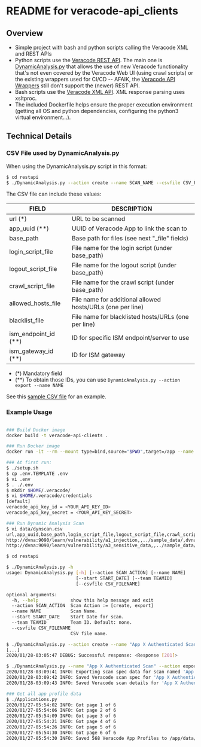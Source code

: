 # README for veracode-api_clients

## Overview

-   Simple project with bash and python scripts calling the Veracode XML and REST APIs
-   Python scripts use the [Veracode REST API](https://help.veracode.com/reader/LMv_dtSHyb7iIxAQznC~9w/TNCmFBcyE6F902_fr9Qz0g). The main one is [DynamicAnalysis.py](./restapi/DynamicAnalysis.py) that allows the use of new Veracode functionality that's not even covered by the Veracode Web UI (using crawl scripts) or the existing wrappers used for CI/CD -- AFAIK, the [Veracode API Wrappers](https://help.veracode.com/reader/LMv_dtSHyb7iIxAQznC~9w/Ib32zUpRx3cEwdR3duvUdg) still don't support the (newer) REST API.
-   Bash scripts use the [Veracode XML API](https://help.veracode.com/reader/LMv_dtSHyb7iIxAQznC~9w/SdntedDhtLGc_zmxQ339OA). XML response parsing uses xsltproc.
-   The included Dockerfile helps ensure the proper execution environment (getting all OS and python dependencies, configuring the python3 virtual environment...).

## Technical Details

### CSV File used by DynamicAnalysis.py

When using the DynamicAnalysis.py script in this format:

```bash
$ cd restapi
$ ./DynamicAnalysis.py --action create --name SCAN_NAME --csvfile CSV_FILENAME
```

The CSV file can include these values:

| FIELD                  | DESCRIPTION                                                |
| ---------------------- | ---------------------------------------------------------- |
| url (\*)               | URL to be scanned                                          |
| app_uuid (\*\*)        | UUID of Veracode App to link the scan to                   |
| base_path              | Base path for files (see next "\_file" fields)             |
| login_script_file      | File name for the login script (under base_path)           |
| logout_script_file     | File name for the logout script (under base_path)          |
| crawl_script_file      | File name for the crawl script (under base_path)           |
| allowed_hosts_file     | File name for additional allowed hosts/URLs (one per line) |
| blacklist_file         | File name for blacklisted hosts/URLs (one per line)        |
| ism_endpoint_id (\*\*) | ID for specific ISM endpoint/server to use                 |
| ism_gateway_id (\*\*)  | ID for ISM gateway                                         |

-   (\*) Mandatory field
-   (\*\*) To obtain those IDs, you can use `DynamicAnalysis.py --action export --name NAME`

See this [sample CSV file](sample_data/dynscan-dvna.csv) for an example.

### Example Usage

```bash

### Build Docker image
docker build -t veracode-api-clients .

### Run Docker image
docker run -it --rm --mount type=bind,source="$PWD",target=/app --name veracode-api-clients veracode-api-clients

### At first run:
$ ./setup.sh
$ cp .env.TEMPLATE .env
$ vi .env
$ . ./.env
$ mkdir $HOME/.veracode/
$ vi $HOME/.veracode/credentials
[default]
veracode_api_key_id = <YOUR_API_KEY_ID>
veracode_api_key_secret = <YOUR_API_KEY_SECRET>

### Run Dynamic Analysis Scan
$ vi data/dynscan.csv
url,app_uuid,base_path,login_script_file,logout_script_file,crawl_script_file,allowed_hosts_file,blacklist_file,ism_endpoint_id,ism_gateway_id
http://dvna:9090/learn/vulnerability/a1_injection,,../sample_data/,dvna-login.side,,dvna-A1-Injection.side,dvna-allowed-hosts-a1.txt,dvna-blacklist-a1.txt,,
http://dvna:9090/learn/vulnerability/a3_sensitive_data,,../sample_data/,dvna-login.side,,dvna-A3-SensitiveDataExposure.side,dvna-allowed-hosts-a3.txt,dvna-blacklist-a3.txt,,

$ cd restapi

$ ./DynamicAnalysis.py -h
usage: DynamicAnalysis.py [-h] [--action SCAN_ACTION] [--name NAME]
                          [--start START_DATE] [--team TEAMID]
                          [--csvfile CSV_FILENAME]

optional arguments:
  -h, --help            show this help message and exit
  --action SCAN_ACTION  Scan Action := [create, export]
  --name NAME           Scan Name.
  --start START_DATE    Start Date for scan.
  --team TEAMID         Team ID. Default: none.
  --csvfile CSV_FILENAME
                        CSV file name.

$ ./DynamicAnalysis.py --action create --name "App X Authenticated Scan" --csvfile ../data/dynscan.csv
[...]
2020/01/28-03:05:47 DEBUG: Successful response: <Response [201]>

$ ./DynamicAnalysis.py --name "App X Authenticated Scan" --action export
2020/01/28-03:09:41 INFO: Exporting scan spec data for scan named 'App X Authenticated Scan'
2020/01/28-03:09:42 INFO: Saved Veracode scan spec for 'App X Authenticated Scan' to /app/data/ScanSpec.json
2020/01/28-03:09:43 INFO: Saved Veracode scan details for 'App X Authenticated Scan' to /app/data/ScanDetails.json

### Get all app profile data
$ ./Applications.py
2020/01/27-05:54:02 INFO: Got page 1 of 6
2020/01/27-05:54:06 INFO: Got page 2 of 6
2020/01/27-05:54:09 INFO: Got page 3 of 6
2020/01/27-05:54:21 INFO: Got page 4 of 6
2020/01/27-05:54:26 INFO: Got page 5 of 6
2020/01/27-05:54:30 INFO: Got page 6 of 6
2020/01/27-05:54:30 INFO: Saved 568 Veracode App Profiles to /app/data/Apps.json
```
